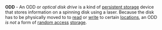 **ODD** - An ODD or *optical disk drive* is a kind of [persistent storage](docs/definitions/Persistent%20Storage.md) device that stores information on a spinning disk using a laser. Because the disk has to be physically moved to to [read](docs/definitions/Read.md) or [write](docs/definitions/Write.md) to certain [locations](docs/definitions/Memory%20Address.md), an ODD *is not* a form of [random access](docs/definitions/Random%20Access.md) [storage](docs/definitions/Memory.md).